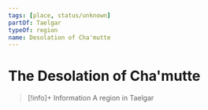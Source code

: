 ```yaml
---
tags: [place, status/unknown]
partOf: Taelgar
typeOf: region
name: Desolation of Cha'mutte
---
```

# The Desolation of Cha'mutte
>[!info]+ Information
> A region in Taelgar

